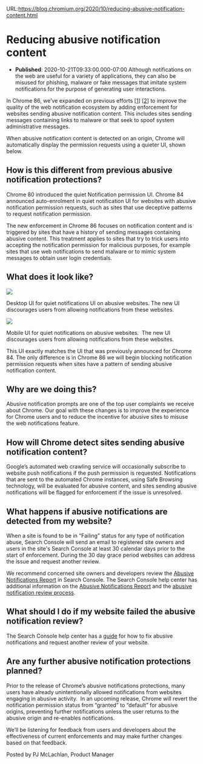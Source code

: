 URL:https://blog.chromium.org/2020/10/reducing-abusive-notification-content.html
# Reducing abusive notification content
- **Published**: 2020-10-21T09:33:00.000-07:00
Although notifications on the web are useful for a variety of applications, they can also be misused for phishing, malware or fake messages that imitate system notifications for the purpose of generating user interactions.  

  

In Chrome 86, we’ve expanded on previous efforts [[1](https://blog.chromium.org/2020/01/introducing-quieter-permission-ui-for.html)] [[2](https://blog.chromium.org/2020/05/protecting-chrome-users-from-abusive.html)] to improve the quality of the web notification ecosystem by adding enforcement for websites sending abusive notification content. This includes sites sending messages containing links to malware or that seek to spoof system administrative messages. 

  

When abusive notification content is detected on an origin, Chrome will automatically display the permission requests using a quieter UI, shown below.  

How is this different from previous abusive notification protections?
---------------------------------------------------------------------

Chrome 80 introduced the quiet Notification permission UI. Chrome 84 announced auto-enrolment in quiet notification UI for websites with abusive notification permission requests, such as sites that use deceptive patterns to request notification permission. 

  

The new enforcement in Chrome 86 focuses on notification content and is triggered by sites that have a history of sending messages containing abusive content. This treatment applies to sites that try to trick users into accepting the notification permission for malicious purposes, for example sites that use web notifications to send malware or to mimic system messages to obtain user login credentials.  

What does it look like?
-----------------------

  

![](https://lh4.googleusercontent.com/TQ10szluPdXsKoYIeYe5ljxjVIoJzcCvLybUa3tEA24a6vISYkwiqAz9VymzgyNY_N8tfqHKvxSv9WhrcC-GvDc4uaiCE1T52y3C6xK1K--Lazicm9PSBiGxGVCyjFtDTBJaEOuExA)

Desktop UI for quiet notifications UI on abusive websites. The new UI discourages users from allowing notifications from these websites.  

  
  

![](https://lh4.googleusercontent.com/ZlyxAU84FOdJ_buyRJv4_Hao7YKG217MGd6T3R4TLwyt2-s8AIQ_20LAFraE_75QoEjzd-mbwaUswI_sa3_iotIOp52Z1shXS76jAJQvPMUApOwa9Yby8DI3OEoMiEvM4JntQMrUXA)

Mobile UI for quiet notifications on abusive websites.  The new UI discourages users from allowing notifications from these websites.  

  

This UI exactly matches the UI that was previously announced for Chrome 84. The only difference is in Chrome 86 we will begin blocking notification permission requests when sites have a pattern of sending abusive notification content.  

Why are we doing this?
----------------------

Abusive notification prompts are one of the top user complaints we receive about Chrome. Our goal with these changes is to improve the experience for Chrome users and to reduce the incentive for abusive sites to misuse the web notifications feature.  

How will Chrome detect sites sending abusive notification content?
------------------------------------------------------------------

Google’s automated web crawling service will occasionally subscribe to website push notifications if the push permission is requested. Notifications that are sent to the automated Chrome instances, using Safe Browsing technology, will be evaluated for abusive content, and sites sending abusive notifications will be flagged for enforcement if the issue is unresolved. 

What happens if abusive notifications are detected from my website?
-------------------------------------------------------------------

When a site is found to be in “Failing” status for any type of notification abuse, Search Console will send an email to registered site owners and users in the site's Search Console at least 30 calendar days prior to the start of enforcement. During the 30 day grace period websites can address the issue and request another review.  

  

We recommend concerned site owners and developers review the [Abusive Notifications Report](https://www.google.com/webmasters/tools/abusive-notifications-unverified?pli=1) in Search Console. The Search Console help center has additional information on the [Abusive Notifications Report](https://support.google.com/webtools/answer/9798950) and the [abusive notification review process](https://support.google.com/webtools/answer/9799831).

What should I do if my website failed the abusive notification review?
----------------------------------------------------------------------

The Search Console help center has a [guide](https://support.google.com/webtools/answer/9799048) for how to fix abusive notifications and request another review of your website.  

Are any further abusive notification protections planned?
---------------------------------------------------------

Prior to the release of Chrome’s abusive notifications protections, many users have already unintentionally allowed notifications from websites engaging in abusive activity.  In an upcoming release, Chrome will revert the notification permission status from “granted” to “default” for abusive origins, preventing further notifications unless the user returns to the abusive origin and re-enables notifications.  

  

We’ll be listening for feedback from users and developers about the effectiveness of current enforcements and may make further changes based on that feedback.

Posted by PJ McLachlan, Product Manager